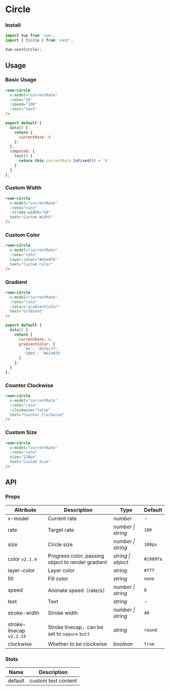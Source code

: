 # Circle

### Install

```js
import Vue from 'vue';
import { Circle } from 'vant';

Vue.use(Circle);
```

## Usage

### Basic Usage

```html
<van-circle
  v-model="currentRate"
  :rate="30"
  :speed="100"
  :text="text"
/>
```

```js
export default {
  data() {
    return {
      currentRate: 0
    };
  },
  computed: {
    text() {
      return this.currentRate.toFixed(0) + '%'
    }
  }
};
```

### Custom Width

```html
<van-circle
  v-model="currentRate"
  :rate="rate"
  :stroke-width="60"
  text="Custom Width"
/>
```

### Custom Color

```html
<van-circle
  v-model="currentRate"
  :rate="rate"
  layer-color="#ebedf0"
  text="Custom Color"
/>
```

### Gradient

```html
<van-circle
  v-model="currentRate"
  :rate="rate"
  :color="gradientColor"
  text="Gradient"
/>
```

```js
export default {
  data() {
    return {
      currentRate: 0,
      gradientColor: {
        '0%': '#3fecff',
        '100%': '#6149f6'
      }
    };
  }
};
```

### Counter Clockwise

```html
<van-circle
  v-model="currentRate"
  :rate="rate"
  :clockwise="false"
  text="Counter Clockwise"
/>
```

### Custom Size

```html
<van-circle
  v-model="currentRate"
  :rate="rate"
  size="120px"
  text="Custom Size"
/>
```

## API

### Props

| Attribute | Description | Type | Default |
|------|------|------|------|
| v-model | Current rate | *number* | - |
| rate | Target rate | *number \| string* | `100` |
| size | Circle size | *number \| string* | `100px` |
| color `v2.1.4` | Progress color, passing object to render gradient | *string \| object* | `#1989fa` |
| layer-color | Layer color | *string* | `#fff` |
| fill | Fill color | *string* | `none` |
| speed | Animate speed（rate/s）| *number \| string* | `0` |
| text | Text | *string* | - |
| stroke-width | Stroke width | *number \| string* | `40` |
| stroke-linecap `v2.2.15` | Stroke linecap，can be set to `sqaure` `butt` | *string* | `round` |
| clockwise | Whether to be clockwise | *boolean* | `true` |

### Slots

| Name | Description |
|------|------|
| default | custom text content |
